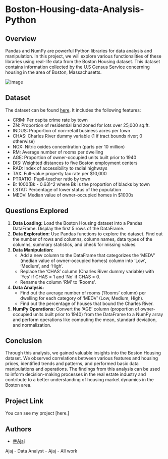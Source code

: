 # Boston-Housing-data-Analysis-Python

## Overview
Pandas and NumPy are powerful Python libraries for data analysis and manipulation. In this project, we will explore various functionalities of these libraries using real-life data from the Boston Housing dataset. This dataset contains information collected by the U.S Census Service concerning housing in the area of Boston, Massachusetts.

![image](https://github.com/Ajaj583/Boston-Housing-data-Analysis-Python/assets/158480555/7102b13b-ca4f-4f5f-abf2-2a35931558ff)


## Dataset
The dataset can be found [here](https://www.kaggle.com/datasets/vikrishnan/boston-house-prices). It includes the following features:
- CRIM: Per capita crime rate by town
- ZN: Proportion of residential land zoned for lots over 25,000 sq.ft.
- INDUS: Proportion of non-retail business acres per town
- CHAS: Charles River dummy variable (1 if tract bounds river; 0 otherwise)
- NOX: Nitric oxides concentration (parts per 10 million)
- RM: Average number of rooms per dwelling
- AGE: Proportion of owner-occupied units built prior to 1940
- DIS: Weighted distances to five Boston employment centers
- RAD: Index of accessibility to radial highways
- TAX: Full-value property tax rate per $10,000
- PTRATIO: Pupil-teacher ratio by town
- B: 1000(Bk - 0.63)^2 where Bk is the proportion of blacks by town
- LSTAT: Percentage of lower status of the population
- MEDV: Median value of owner-occupied homes in $1000s

## Questions Explored
1. **Data Loading:** Load the Boston Housing dataset into a Pandas DataFrame. Display the first 5 rows of the DataFrame.
2. **Data Exploration:** Use Pandas functions to explore the dataset. Find out the number of rows and columns, column names, data types of the columns, summary statistics, and check for missing values.
3. **Data Manipulation:**
   - Add a new column to the DataFrame that categorizes the ‘MEDV’ (median value of owner-occupied homes) column into ‘Low’, ‘Medium’, and ‘High’.
   - Replace the ‘CHAS’ column (Charles River dummy variable) with ‘Yes’ if CHAS = 1 and ‘No’ if CHAS = 0.
   - Rename the column ‘RM’ to ‘Rooms’.
4. **Data Analysis:**
   - Find out the average number of rooms (‘Rooms’ column) per dwelling for each category of ‘MEDV’ (Low, Medium, High).
   - Find out the percentage of houses that bound the Charles River.
5. **NumPy Operations:** Convert the ‘AGE’ column (proportion of owner-occupied units built prior to 1940) from the DataFrame to a NumPy array and perform operations like computing the mean, standard deviation, and normalization.

## Conclusion
Through this analysis, we gained valuable insights into the Boston Housing dataset. We observed correlations between various features and housing prices, identified trends and patterns, and performed basic data manipulations and operations. The findings from this analysis can be used to inform decision-making processes in the real estate industry and contribute to a better understanding of housing market dynamics in the Boston area.
## Project Link 

You can see my project [here.]
## Authors

- [@Ajaj](https://github.com/Ajaj583/)

Ajaj - Data Analyst - Ajaj - All work

